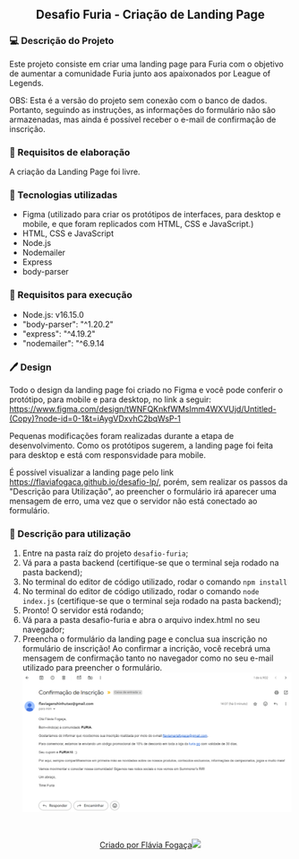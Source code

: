 <h2 align="center"> Desafio Furia - Criação de Landing Page </h2>

### 💻 Descrição do Projeto

Este projeto consiste em criar uma landing page para Furia com o objetivo de aumentar a comunidade Furia junto aos apaixonados por League of Legends.

OBS: Esta é a versão do projeto sem conexão com o banco de dados. Portanto, seguindo as instruções, as informações do formulário não são armazenadas, mas ainda é possível receber o e-mail de confirmação de inscrição.

### 📝 Requisitos de elaboração 

A criação da Landing Page foi livre.

### 🚀 Tecnologias utilizadas 

<ul>
    <li>Figma (utilizado para criar os protótipos de interfaces, para desktop e mobile, e que foram replicados com HTML, CSS e JavaScript.)
    <li>HTML, CSS e JavaScript 
    <li>Node.js 
    <li>Nodemailer
    <li>Express
    <li>body-parser
</ul>

### 📝 Requisitos para execução 

<ul>
    <li>Node.js: v16.15.0</li> 
    <li>"body-parser": "^1.20.2"</li> 
    <li>"express": "^4.19.2"</li> 
    <li>"nodemailer": "^6.9.14</li> 
</ul>

### 🖊️ Design

Todo o design da landing page foi criado no Figma e você pode conferir o protótipo, para mobile e para desktop, no link a seguir: https://www.figma.com/design/tWNFQKnkfWMsImm4WXVUjd/Untitled-(Copy)?node-id=0-1&t=iAygVDxvhC2bqWsP-1

Pequenas modificações foram realizadas durante a etapa de desenvolvimento. Como os protótipos sugerem, a landing page foi feita para desktop e está com responsvidade para mobile. 

É possível visualizar a landing page pelo link https://flaviafogaca.github.io/desafio-lp/, porém, sem realizar os passos da "Descrição para Utilização", ao preencher o formulário irá aparecer uma mensagem de erro, uma vez que o servidor não está conectado ao formulário. 

### 📣 Descrição para utilização

1. Entre na pasta raíz do projeto `desafio-furia`;
3. Vá para a pasta backend (certifique-se que o terminal seja rodado na pasta backend);
4. No terminal do editor de código utilizado, rodar o comando `npm install`
5. No terminal do editor de código utilizado, rodar o comando `node index.js` (certifique-se que o terminal seja rodado na pasta backend);
6. Pronto! O servidor está rodando;
7. Vá para a pasta desafio-furia e abra o arquivo index.html no seu navegador;
8. Preencha o formulário da landing page e conclua sua inscrição no formulário de inscrição! Ao confirmar a incrição, você recebrá uma mensagem de confirmação tanto no navegador como no seu e-mail utilizado para preencher o formulário.
![email recebido após realizar a inscrição](src/assets/print/print_email.png)

</br>
<p align="center">
  <a href="https://github.com/flaviafogaca">Criado por Flávia Fogaça<img src="https://github.githubassets.com/images/icons/emoji/octocat.png"></a>
</p>
